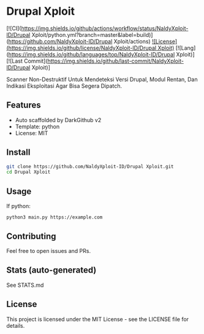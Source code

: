 # Drupal Xploit

[![CI](https://img.shields.io/github/actions/workflow/status/NaldyXploit-ID/Drupal Xploit/python.yml?branch=master&label=build)](https://github.com/NaldyXploit-ID/Drupal Xploit/actions) [![License](https://img.shields.io/github/license/NaldyXploit-ID/Drupal Xploit)](LICENSE) [![Lang](https://img.shields.io/github/languages/top/NaldyXploit-ID/Drupal Xploit)] [![Last Commit](https://img.shields.io/github/last-commit/NaldyXploit-ID/Drupal Xploit)]

Scanner Non-Destruktif Untuk Mendeteksi Versi Drupal, Modul Rentan, Dan Indikasi Eksploitasi Agar Bisa Segera Dipatch.

## Features
- Auto scaffolded by DarkGithub v2
- Template: python
- License: MIT

## Install
```bash
git clone https://github.com/NaldyXploit-ID/Drupal Xploit.git
cd Drupal Xploit
```

## Usage
If python:
```
python3 main.py https://example.com
```

## Contributing
Feel free to open issues and PRs.

## Stats (auto-generated)
See STATS.md

## License
This project is licensed under the MIT License - see the LICENSE file for details.
